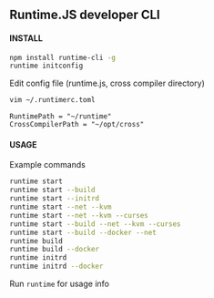 ## Runtime.JS developer CLI

#### INSTALL

```bash
npm install runtime-cli -g
runtime initconfig
```

Edit config file (runtime.js, cross compiler directory)
```bash
vim ~/.runtimerc.toml
```

```
RuntimePath = "~/runtime"
CrossCompilerPath = "~/opt/cross"
```

#### USAGE

Example commands

```bash
runtime start
runtime start --build
runtime start --initrd
runtime start --net --kvm
runtime start --net --kvm --curses
runtime start --build --net --kvm --curses
runtime start --build --docker --net
runtime build
runtime build --docker
runtime initrd
runtime initrd --docker
```

Run `runtime` for usage info
